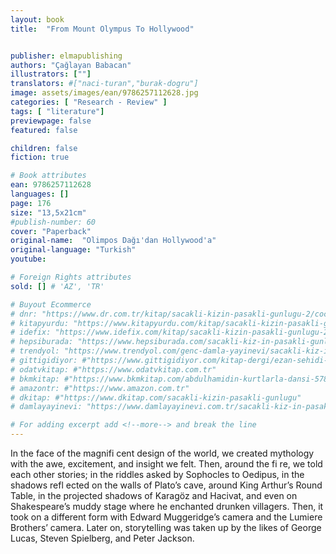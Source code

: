 ```yaml
---
layout: book
title:  "From Mount Olympus To Hollywood"


publisher: elmapublishing
authors: "Çağlayan Babacan"
illustrators: [""]
translators: #["naci-turan","burak-dogru"]
image: assets/images/ean/9786257112628.jpg
categories: [ "Research - Review" ]
tags: [ "literature"]
previewpage: false
featured: false

children: false
fiction: true

# Book attributes
ean: 9786257112628
languages: []
page: 176
size: "13,5x21cm"
#publish-number: 60
cover: "Paperback"
original-name:  "Olimpos Dağı'dan Hollywood'a"
original-language: "Turkish"
youtube:

# Foreign Rights attributes
sold: [] # 'AZ', 'TR'

# Buyout Ecommerce
# dnr: "https://www.dr.com.tr/kitap/sacakli-kizin-pasakli-gunlugu-2/cocuk-ve-genclik/genclik-10-yas/roman-oyku/urunno=0001893059001"
# kitapyurdu: "https://www.kitapyurdu.com/kitap/sacakli-kizin-pasakli-gunlugu-2-/560122.html&filter_name=Sa%C3%A7akl%C4%B1+K%C4%B1z%27%C4%B1n+Pasakl%C4%B1+G%C3%BCnl%C3%BC%C4%9F%C3%BC+2"
# idefix: "https://www.idefix.com/kitap/sacakli-kizin-pasakli-gunlugu-2/cocuk-ve-genclik/genclik-10-yas/roman-oyku/urunno=0001893059001"
# hepsiburada: "https://www.hepsiburada.com/sacakli-kiz-in-pasakli-gunlugu-2-damla-yayinevi-p-HBV000012ER86"
# trendyol: "https://www.trendyol.com/genc-damla-yayinevi/sacakli-kiz-in-pasakli-gunlugu-2-p-54825777"
# gittigidiyor: #"https://www.gittigidiyor.com/kitap-dergi/ezan-sehidi-adnan-menderes_pdp_732728793"
# odatvkitap: #"https://www.odatvkitap.com.tr"
# bkmkitap: #"https://www.bkmkitap.com/abdulhamidin-kurtlarla-dansi-578226"
# amazontr: #"https://www.amazon.com.tr"
# dkitap: #"https://www.dkitap.com/sacakli-kizin-pasakli-gunlugu"
# damlayayinevi: "https://www.damlayayinevi.com.tr/sacakli-kiz-in-pasakli-gunlugu-2-bu-iste-bi-terslik-var"

# For adding excerpt add <!--more--> and break the line
---
```

In the face of the magnifi cent design of the world,
we created mythology with the awe, excitement,
and insight we felt. Then, around the fi re, we told
each other stories; in the riddles asked by Sophocles to Oedipus, in the shadows refl ected on the
walls of Plato’s cave, around King Arthur’s Round
Table, in the projected shadows of Karagöz and
Hacivat, and even on Shakespeare’s muddy stage
where he enchanted drunken villagers. Then, it
took on a different form with Edward Muggeridge’s
camera and the Lumiere Brothers’ camera. Later
on, storytelling was taken up by the likes of George
Lucas, Steven Spielberg, and Peter Jackson.
<!--more--> 

